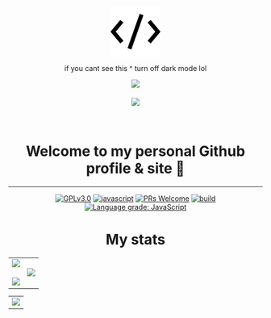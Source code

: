 <p align="center">
	<img src="public\assets\ico\favicon.ico" align="center" alt="icon" />
	<p align="center">if you cant see this ^ turn off dark mode lol</p>
</p>
<p align="center">
	  <img src="https://github.com/prafulla-codes/sorting-hat/blob/master/pics/ravenclaw_badge.gif" width="200px">
	<br><br>
	<img src="https://github-readme-stats.vercel.app/api/pin/?username=mark-gutenberger&repo=mark-gutenberger" />
	</p>
<br>
<h1 align="center">Welcome to my personal Github profile & site 👋</h1>
	<hr>
<!-- [START BADGES] -->
<!-- Please keep comment here to allow auto update -->
<p align="center">
  <a href="https://github.com/Mark-Gutenberger/Mark-Gutenberger/blob/master/LICENSE"><img src="https://img.shields.io/github/license/Mark-Gutenberger/Mark-Gutenberger?style=flat-square" alt="GPLv3.0" /></a>
  <a href="https://www.javascript.com"><img src="https://img.shields.io/badge/language-Javascript-yellow.svg?style=flat-square" alt="javascript" /></a>
  <a href="https://github.com/Mark-Gutenberger/Mark-Gutenberger/pulls"><img src="https://img.shields.io/badge/PRs-Welcome-brightgreen.svg?style=flat-square" alt="PRs Welcome" /></a>
  <a href="https://github.com/Mark-Gutenberger/Mark-Gutenberger/actions/workflows/lgtm.yml"><img src="https://img.shields.io/github/workflow/status/Mark-Gutenberger/Mark-Gutenberger/Release/master?logo=github&style=flat-square" alt="build" /></a>
  <a href="https://lgtm.com/projects/g/Mark-Gutenberger/Mark-Gutenberger/context:javascript"><img src="https://img.shields.io/lgtm/grade/javascript/g/Mark-Gutenberger/Mark-Gutenberger.svg?logo=lgtm&style=flat-square" alt="Language grade: JavaScript" /></a>
</p>
<!-- [END BADGES] -->
<center>
<h1> My stats </h1><center>
    <table>
        <center>
            <tr>
                <center>
                    <td>
                        <center><img src="https://github-readme-stats.vercel.app/api?username=mark-gutenberger&theme=github_dark&show_icons=true" /></center>
                        <br />
                        <center><img src="https://github-readme-streak-stats.herokuapp.com/?user=mark-gutenberger&theme=dark&show_icons=true" /></center>
                    </td>
                </center>
                <center>
                    <td>
                        <center><img src="https://github-readme-stats.vercel.app/api/top-langs/?username=mark-gutenberger&theme=github_dark&langs_count=99" /></center>
                    </td>
                </center>
            </tr>
        </center>
    </table>
</center>
<center>
    <table>
        <center>
            <tr>
                <center>
                    <td>
                        <center><img src="https://activity-graph.herokuapp.com/graph?username=mark-gutenberger&theme=react-dark" /></center>
                    </td>
                </center>
            </tr>
        </center>
    </table>
</center>

</center>

